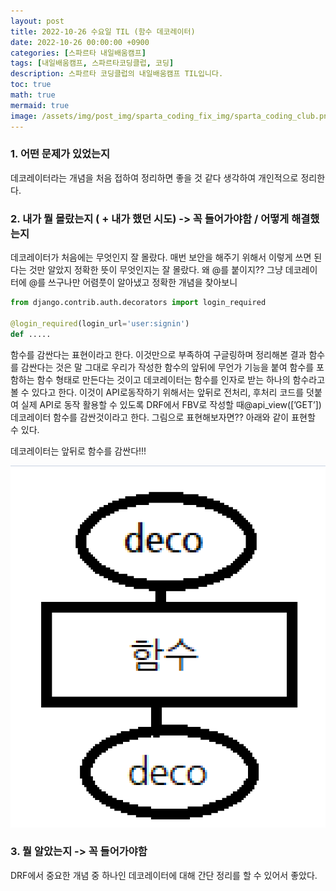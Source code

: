```yaml
---
layout: post
title: 2022-10-26 수요일 TIL (함수 데코레이터)
date: 2022-10-26 00:00:00 +0900
categories: [스파르타 내일배움캠프]
tags: [내일배움캠프, 스파르타코딩클럽, 코딩]
description: 스파르타 코딩클럽의 내일배움캠프 TIL입니다.
toc: true
math: true
mermaid: true
image: /assets/img/post_img/sparta_coding_fix_img/sparta_coding_club.png
---
```

### 1. 어떤 문제가 있었는지

데코레이터라는 개념을 처음 접하여 정리하면 좋을 것 같다 생각하여 개인적으로 정리한다.

### 2. 내가 뭘 몰랐는지 ( + 내가 했던 시도) -> 꼭 들어가야함 / 어떻게 해결했는지

데코레이터가 처음에는 무엇인지 잘 몰랐다.  매번 보안을 해주기 위해서 이렇게 쓰면 된다는 것만 알았지 정확한 뜻이 무엇인지는 잘 몰랐다. 왜 @를 붙이지?? 그냥 데코레이터에 @를 쓰구나만 어렴풋이 알아냈고 정확한 개념을 찾아보니

```python
from django.contrib.auth.decorators import login_required

@login_required(login_url='user:signin')
def .....
```

함수를 감싼다는 표현이라고 한다. 이것만으로 부족하여 구글링하며 정리해본 결과 함수를 감싼다는 것은 말 그대로 우리가 작성한 함수의 앞뒤에 무언가 기능을 붙여 함수를 포함하는 함수 형태로 만든다는 것이고 데코레이터는 함수를 인자로 받는 하나의 함수라고 볼 수 있다고 한다. 이것이 API로동작하기 위해서는 앞뒤로 전처리, 후처리 코드를 덧붙여 실제 API로 동작 활용할 수 있도록 DRF에서 FBV로 작성할 때@api_view([’GET’])데코레이터 함수를 감싼것이라고 한다. 그림으로 표현해보자면?? 아래와 같이 표현할 수 있다.

데코레이터는 앞뒤로 함수를 감싼다!!!

![1](/assets/img/post_img/2022-10-26/1.png)

### 3. 뭘 알았는지 -> 꼭 들어가야함

DRF에서 중요한 개념 중 하나인 데코레이터에 대해 간단 정리를 할 수 있어서 좋았다.